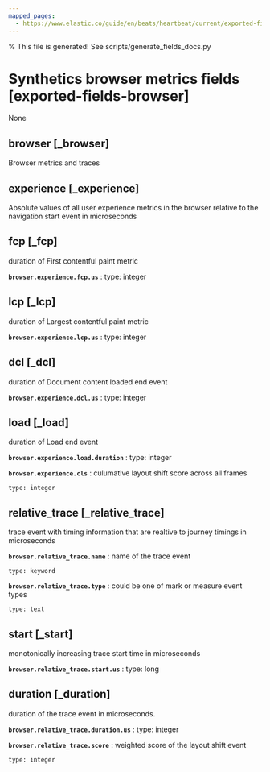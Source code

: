 ```yaml
---
mapped_pages:
  - https://www.elastic.co/guide/en/beats/heartbeat/current/exported-fields-browser.html
---
```


% This file is generated! See scripts/generate_fields_docs.py

# Synthetics browser metrics fields [exported-fields-browser]

None

## browser [_browser]

Browser metrics and traces

## experience [_experience]

Absolute values of all user experience metrics in the browser relative to the navigation start event in microseconds

## fcp [_fcp]

duration of First contentful paint metric

**`browser.experience.fcp.us`**
:   type: integer


## lcp [_lcp]

duration of Largest contentful paint metric

**`browser.experience.lcp.us`**
:   type: integer


## dcl [_dcl]

duration of Document content loaded end event

**`browser.experience.dcl.us`**
:   type: integer


## load [_load]

duration of Load end event

**`browser.experience.load.duration`**
:   type: integer


**`browser.experience.cls`**
:   culumative layout shift score across all frames

    type: integer


## relative_trace [_relative_trace]

trace event with timing information that are realtive to journey timings in microseconds

**`browser.relative_trace.name`**
:   name of the trace event

    type: keyword


**`browser.relative_trace.type`**
:   could be one of mark or measure event types

    type: text


## start [_start]

monotonically increasing trace start time in microseconds

**`browser.relative_trace.start.us`**
:   type: long


## duration [_duration]

duration of the trace event in microseconds.

**`browser.relative_trace.duration.us`**
:   type: integer


**`browser.relative_trace.score`**
:   weighted score of the layout shift event

    type: integer


